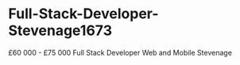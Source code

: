 # Full-Stack-Developer-Stevenage1673
£60 000 - £75 000 Full Stack Developer Web and Mobile Stevenage 
